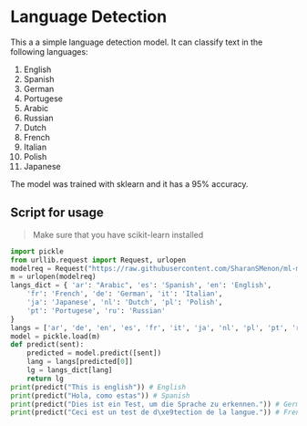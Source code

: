 # Language Detection

This a a simple language detection model. It can classify text in the following languages:

1. English
2. Spanish
3. German
4. Portugese
5. Arabic
6. Russian
7. Dutch
8. French
9. Italian
10. Polish
11. Japanese

The model was trained with sklearn and it has a 95% accuracy.

## Script for usage

> Make sure that you have scikit-learn installed

```py
import pickle
from urllib.request import Request, urlopen
modelreq = Request("https://raw.githubusercontent.com/SharanSMenon/ml-models/master/language_detection/sklearn/language_detection.p")
m = urlopen(modelreq)
langs_dict = { 'ar': "Arabic", 'es': 'Spanish', 'en': 'English',
    'fr': 'French', 'de': 'German', 'it': 'Italian',
    'ja': 'Japanese', 'nl': 'Dutch', 'pl': 'Polish',
    'pt': 'Portugese', 'ru': 'Russian'
}
langs = ['ar', 'de', 'en', 'es', 'fr', 'it', 'ja', 'nl', 'pl', 'pt', 'ru']
model = pickle.load(m)
def predict(sent):
    predicted = model.predict([sent])
    lang = langs[predicted[0]]
    lg = langs_dict[lang]
    return lg
print(predict("This is english")) # English
print(predict("Hola, como estas")) # Spanish
print(predict("Dies ist ein Test, um die Sprache zu erkennen.")) # German
print(predict("Ceci est un test de d\xe9tection de la langue.")) # French
```
